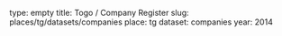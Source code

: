 type: empty
title: Togo / Company Register
slug: places/tg/datasets/companies
place: tg
dataset: companies
year: 2014
